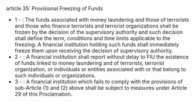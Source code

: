 article 35: Provisional Freezing of Funds

<ul>
			<li>1 - : The funds associated with money laundering and those of terrorists and those who finance terrorists and terrorist organizations shall be frozen by the decision of the supervisory authority and such decision shall define the term, conditions and time limits applicable to the freezing. A financial institution holding such funds shall immediately freeze them upon receiving the decision of supervisory authority.<ul>
			</ul></li>			<li>2 - : A financial institution shall report without delay to FIU the existence of funds linked to money laundering and of terrorists, terrorist organization, or individuals or entities associated with or that belong to such individuals or organizations.<ul>
			</ul></li>			<li>3 - : A financial institution which fails to comply with the provisions of sub-Article (1) and (2) above shall be subject to measures under Article 29 of this Proclamation.<ul>
			</ul></li></ul>